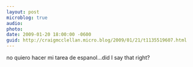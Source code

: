 ```yaml
---
layout: post
microblog: true
audio: 
photo: 
date: 2009-01-20 18:00:00 -0600
guid: http://craigmcclellan.micro.blog/2009/01/21/t1135519607.html
---
```

no quiero hacer mi tarea de espanol...did I say that right?
